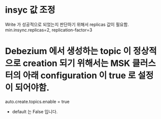 # insyc 값 조정
Write 가 성공적으로 되었는지 판단하기 위해서 replicas 값이 필요함. 
min.insync.replicas=2, replication-factor=3


# Debezium 에서 생성하는 topic 이 정상적으로 creation 되기 위해서는 MSK 클러스터의 아래 configuration 이 true 로 설정이 되어야함.
auto.create.topics.enable = true

- default 는 False 입니다.